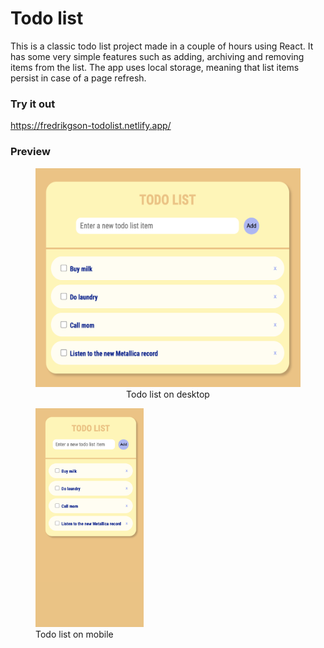 # Todo list
This is a classic todo list project made in a couple of hours using React. It has some very simple features such as adding, archiving and removing items from the list. The app uses local storage, meaning that list items persist in case of a page refresh.

### Try it out
https://fredrikgson-todolist.netlify.app/

### Preview
<figure align="center">
  <img src="preview/desktop.png" height="350" title="Todo list on desktop">
  <figcaption>Todo list on desktop</figcaption>
</figure>
<figure>
  <img src="preview/mobile.png" height="350" title="Todo list on mobile">
  <figcaption>Todo list on mobile</figcaption>
</figure>
